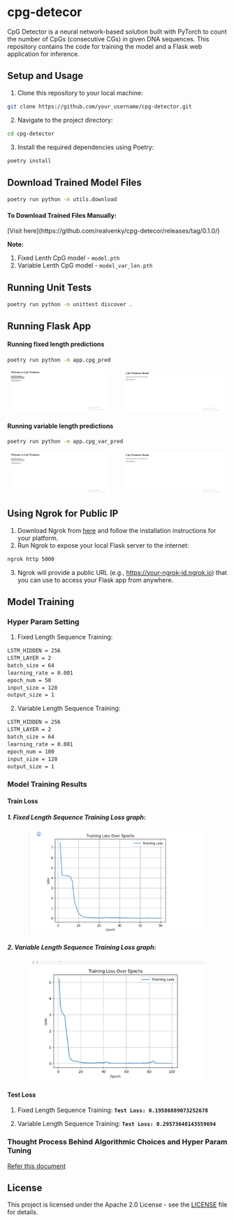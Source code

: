 # cpg-detecor

CpG Detector is a neural network-based solution built with PyTorch to count the number of CpGs (consecutive CGs) in given DNA sequences. This repository contains the code for training the model and a Flask web application for inference.

## Setup and Usage
1. Clone this repository to your local machine:
```bash
git clone https://github.com/your_username/cpg-detector.git
```
2. Navigate to the project directory:
```bash
cd cpg-detector
```
3. Install the required dependencies using Poetry:
```bash
poetry install
```
## Download Trained Model Files
```bash
poetry run python -m utils.download
```

#### To Download Trained Files Manually:
<p>
[Visit here](https://github.com/realvenky/cpg-detecor/releases/tag/0.1.0/)
</p>

**Note:**
1. Fixed Lenth CpG model - `model.pth`
2. Variable Lenth CpG model - `model_var_len.pth`

## Running Unit Tests
```bash
poetry run python -m unittest discover .
```

## Running Flask App

#### Running fixed length predictions
```bash
poetry run python -m app.cpg_pred
```

<p align="center">
  <img alt="Input" src="./results/fixed_input.png" width="45%">
&nbsp; &nbsp; &nbsp; &nbsp;
  <img alt="Output" src="./results/fixed_output.png" width="45%">
</p>

#### Running variable length predictions
```bash
poetry run python -m app.cpg_var_pred
```

<p align="center">
  <img alt="Input" src="./results/var_input.png" width="45%">
&nbsp; &nbsp; &nbsp; &nbsp;
  <img alt="Output" src="./results/var_output.png" width="45%">
</p>

## Using Ngrok for Public IP
1. Download Ngrok from [here](https://ngrok.com/download) and follow the installation instructions for your platform.
2. Run Ngrok to expose your local Flask server to the internet:
```bash
ngrok http 5000
```
3. Ngrok will provide a public URL (e.g., https://your-ngrok-id.ngrok.io) that you can use to access your Flask app from anywhere.

## Model Training
### Hyper Param Setting
1. Fixed Length Sequence Training:
```bash
LSTM_HIDDEN = 256
LSTM_LAYER = 2
batch_size = 64
learning_rate = 0.001
epoch_num = 50
input_size = 128
output_size = 1
```

2. Variable Length Sequence Training:
```bash
LSTM_HIDDEN = 256
LSTM_LAYER = 2
batch_size = 64
learning_rate = 0.001
epoch_num = 100
input_size = 128
output_size = 1
```

### Model Training Results

#### Train Loss
##### 1. Fixed Length Sequence Training Loss graph:

  <p align="center">
  <img alt="Input" src="./results/fixed_seq_loss.png" width="80%">
  </p>

##### 2. Variable Length Sequence Training Loss graph:

  <p align="center">
  <img alt="Input" src="./results/var_seq_loss.png" width="80%">
  </p>

#### Test Loss
1. Fixed Length Sequence Training:
 **`Test Loss: 0.19586889073252678`**
   
3. Variable Length Sequence Training:
   **`Test Loss: 0.29573648143559694`**
   
### Thought Process Behind Algorithmic Choices and Hyper Param Tuning
  [Refer this document](doc/readme.pdf)
## License
This project is licensed under the Apache 2.0 License - see the [LICENSE](LICENSE) file for details.
